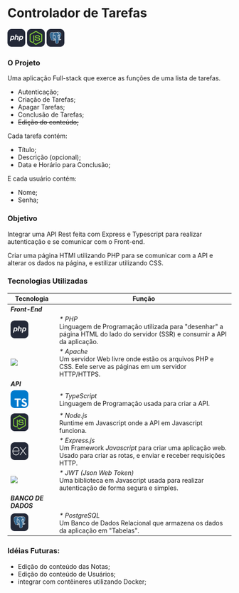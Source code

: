 # Controlador de Tarefas

<div>
	<img width="40" src="https://raw.githubusercontent.com/tandpfun/skill-icons/de91fca307a83d75fc5b1f6ce24540454acead41/icons/PHP-Dark.svg" />
	<img width="40" src="https://raw.githubusercontent.com/tandpfun/skill-icons/de91fca307a83d75fc5b1f6ce24540454acead41/icons/NodeJS-Dark.svg" />
	<img width="40" src="https://raw.githubusercontent.com/tandpfun/skill-icons/de91fca307a83d75fc5b1f6ce24540454acead41/icons/PostgreSQL-Dark.svg" />
</div>

### O Projeto

Uma aplicação Full-stack que exerce as funções de uma lista de tarefas.

- Autenticação;
- Criação de Tarefas;
- Apagar Tarefas;
- Conclusão de Tarefas;
- ~~Edição do conteúdo;~~

Cada tarefa contém:
- Título;
- Descrição (opcional);
- Data e Horário para Conclusão;

E cada usuário contém:
- Nome;
- Senha;

### Objetivo

Integrar uma API Rest feita com Express e Typescript para realizar autenticação e se comunicar com o Front-end.

Criar uma página HTMl utilizando PHP para se comunicar com a API e alterar os dados na página, e estilizar utilizando CSS.

### Tecnologias Utilizadas

| Tecnologia | Função |
| --- | --- |
| ___Front-End___ | |
| <img width="40" src="https://raw.githubusercontent.com/tandpfun/skill-icons/de91fca307a83d75fc5b1f6ce24540454acead41/icons/PHP-Dark.svg" /> | _* PHP_<br/>Linguagem de Programação utilizada para "desenhar" a página HTML do lado do servidor (SSR) e consumir a API da aplicação. |
| <img width="40" src="https://www.svgrepo.com/show/353400/apache.svg" /> | _* Apache_<br/>Um servidor Web livre onde estão os arquivos PHP e CSS. Eele serve as páginas em um servidor HTTP/HTTPS. |
| ___API___ | |
| <img width="40" src="https://raw.githubusercontent.com/tandpfun/skill-icons/de91fca307a83d75fc5b1f6ce24540454acead41/icons/TypeScript.svg" /> | _* TypeScript_<br/>Linguagem de Programação usada para criar a API. |
| <img width="40" src="https://raw.githubusercontent.com/tandpfun/skill-icons/de91fca307a83d75fc5b1f6ce24540454acead41/icons/NodeJS-Dark.svg" /> | _* Node.js_<br/>Runtime em Javascript onde a API em Javascript funciona. |
| <img width="40" src="https://raw.githubusercontent.com/tandpfun/skill-icons/de91fca307a83d75fc5b1f6ce24540454acead41/icons/ExpressJS-Dark.svg" /> | _* Express.js_<br/>Um Framework _Javascript_ para criar uma aplicação web. Usado para criar as rotas, e enviar e receber requisições HTTP. |
| <img width="40" src="https://cdn.worldvectorlogo.com/logos/jwt-3.svg"/> | _* JWT (Json Web Token)_<br/>Uma biblioteca em Javascript usada para realizar autenticação de forma segura e simples. |
| ___BANCO DE DADOS___ | |
| <img width="40" src="https://raw.githubusercontent.com/tandpfun/skill-icons/de91fca307a83d75fc5b1f6ce24540454acead41/icons/PostgreSQL-Dark.svg" /> | _* PostgreSQL_<br/>Um Banco de Dados Relacional que armazena os dados da aplicação em "Tabelas". |

### Idéias Futuras:

- Edição do conteúdo das Notas;
- Edição do conteúdo de Usuários;
- integrar com contêineres utilizando Docker;